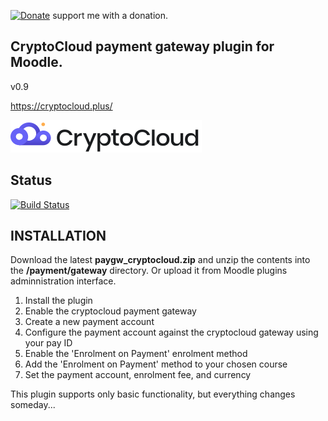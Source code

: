 [![Donate](https://img.shields.io/badge/Donate-PayPal-green.svg)](https://paypal.me/snickser) support me with a donation.

## CryptoCloud payment gateway plugin for Moodle.

v0.9

https://cryptocloud.plus/

![img](https://github.com/Snickser/moodle-paygw_cryptocloud/blob/main/pix/img.svg)

## Status

[![Build Status](https://github.com/Snickser/moodle-paygw_cryptocloud/actions/workflows/moodle-ci.yml/badge.svg)](https://github.com/Snickser/moodle-paygw_cryptocloud/actions/workflows/moodle-ci.yml)


## INSTALLATION
Download the latest **paygw_cryptocloud.zip** and unzip the contents into the **/payment/gateway** directory. Or upload it from Moodle plugins adminnistration interface.

1. Install the plugin
2. Enable the cryptocloud payment gateway
3. Create a new payment account
4. Configure the payment account against the cryptocloud gateway using your pay ID
5. Enable the 'Enrolment on Payment' enrolment method
6. Add the 'Enrolment on Payment' method to your chosen course
7. Set the payment account, enrolment fee, and currency

This plugin supports only basic functionality, but everything changes someday...
